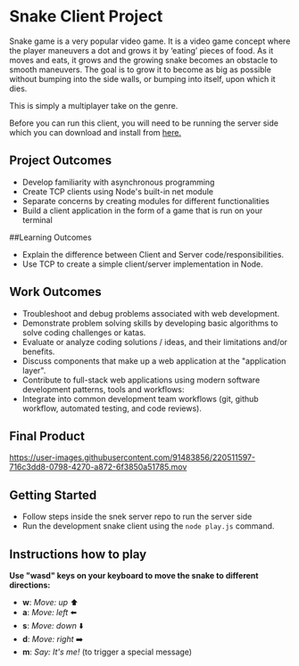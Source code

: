 # Snake Client Project

Snake game is a very popular video game. It is a video game concept where the player maneuvers a dot and grows it by ‘eating’ pieces of food. As it moves and eats, it grows and the growing snake becomes an obstacle to smooth maneuvers. The goal is to grow it to become as big as possible without bumping into the side walls, or bumping into itself, upon which it dies.

This is simply a multiplayer take on the genre.

Before you can run this client, you will need to be running the server side which you can download and install from [here.](https://github.com/taniarascia/snek) 

## Project Outcomes
- Develop familiarity with asynchronous programming
- Create TCP clients using Node's built-in net module
- Separate concerns by creating modules for different functionalities
- Build a client application in the form of a game that is run on your terminal

##Learning Outcomes
- Explain the difference between Client and Server code/responsibilities.
- Use TCP to create a simple client/server implementation in Node.

## Work Outcomes
- Troubleshoot and debug problems associated with web development.
- Demonstrate problem solving skills by developing basic algorithms to solve coding challenges or katas.
- Evaluate or analyze coding solutions / ideas, and their limitations and/or benefits.
- Discuss components that make up a web application at the "application layer".
- Contribute to full-stack web applications using modern software development patterns, tools and workflows:
- Integrate into common development team workflows (git, github workflow, automated testing, and code reviews).

## Final Product





https://user-images.githubusercontent.com/91483856/220511597-716c3dd8-0798-4270-a872-6f3850a51785.mov







## Getting Started

- Follow steps inside the snek server repo to run the server side
- Run the development snake client using the `node play.js` command.


## Instructions how to play
**Use "wasd" keys on your keyboard to move the snake to different directions:**

- **w**: *Move: up* :arrow_up:
- **a**: *Move: left* :arrow_left:
- **s**: *Move: down* :arrow_down:
- **d**: *Move: right* :arrow_right:
- **m**: *Say: It's me!* (to trigger a special message) 
